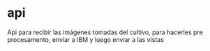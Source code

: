 # api
Api para recibir las imágenes tomadas del cultivo, para hacerles pre procesamento, enviar a IBM y luego enviar a las vistas
